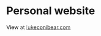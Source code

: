 # Personal website
View at <a href="https://www.lukeconibear.com" target="_blank">lukeconibear.com</a>  